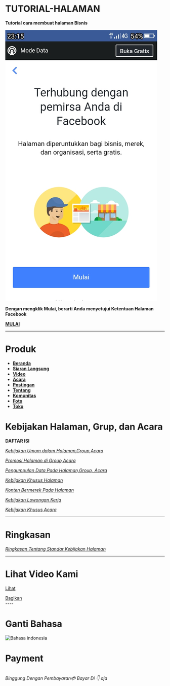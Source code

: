 # TUTORIAL-HALAMAN
**Tutorial cara membuat halaman Bisnis**

![img](https://github.com/Buat-Halaman-Bisnis-Kamu/TUTORIAL-HALAMAN/blob/master/Screenshot_2020-06-15-23-15-49.jpg)

**Dengan mengklik Mulai, berarti Anda menyetujui Ketentuan Halaman Facebook**

[**MULAI**](https://m.facebook.com/pages/creation/?ref_type=pages_tab_launch_point)

----

# Produk

- [**Beranda**](https://m.facebook.com/Pemasaran7/?ref=bookmarks#)
- [**Siaran Langsung**](https://m.facebook.com/Pemasaran7/?ref=bookmarks#)
- [**Video**](https://m.facebook.com/Pemasaran7/?ref=bookmarks#)
- [**Acara**](https://m.facebook.com/Pemasaran7/?ref=bookmarks#)
- [**Postingan**](https://m.facebook.com/Pemasaran7/?ref=bookmarks#)
- [**Tentang**](https://m.facebook.com/Pemasaran7/?ref=bookmarks#)
- [**Komunitas**](https://m.facebook.com/Pemasaran7/?ref=bookmarks#)
- [**Foto**](https://m.facebook.com/Pemasaran7/?ref=bookmarks#)
- [**Toko**](https://m.facebook.com/Pemasaran7/?ref=bookmarks#)

# Kebijakan Halaman, Grup, dan Acara

**DAFTAR ISI**

[*Kebijakan Umum dalam Halaman,Group,Acara*](https://m.facebook.com/policies/pages_groups_events/policies)

[*Promosi Halaman di Group,Acara*](https://m.facebook.com/policies/pages_groups_events/promotions_on_pages_groups_and_events)

[*Pengumpulan Data Pada Halaman,Group, Acara*](https://m.facebook.com/policies/pages_groups_events/?_rdr#!/policies/pages_groups_events/collection_of_data)

[*Kebijakan Khusus Halaman*](https://m.facebook.com/policies/pages_groups_events/pages_specific_policies)

[*Konten Bermerek Pada Halaman*](https://m.facebook.com/policies/pages_groups_events/branded_content_on_pages)

[*Kebijakan Lowongan Kerja*](https://m.facebook.com/policies/pages_groups_events/jobs_on_pages)

[*Kebijakan Khusus Acara*](https://m.facebook.com/policies/pages_groups_events/?_rdr#!/policies/pages_groups_events/events_specific_policies)

----

# Ringkasan

[*Ringkasan Tentang Standar Kebijakan Halaman*](https://github.com/Buat-Halaman-Bisnis-Kamu/TUTORIAL-HALAMAN/blob/master/Ketentuan/Halaman/.md)

----
# Lihat Video Kami
[Lihat](https://www.facebook.com/FacebookDevelopers/videos/10152454700553553)

<div class="fb-share-button" data-href="https://facebook.com/docs/plugins/pemasaran7" data-layout="button" data-size="small"><a target="_blank" href="https://www.facebook.com/sharer/sharer.php?u=https%3A%2F%2Ffacebook.com%2Fdocs%2Fplugins%2Fpemasaran7&amp;src=sdkpreparse" class="fb-xfbml-parse-ignore">Bagikan</a></div>
----

# Ganti Bahasa

![Bahasa indonesia](src="https://connect.facebook.net/fr_FR/sdk.js#xfbml=1")

# Payment

<br/><i> Binggung Dengan Pembayaran💳 Bayar Di 👇 aja<i/>
<script src="https://www.paypal.com/sdk/js?client-id=sb"></script>
<script>paypal.Buttons().render('body');</script><br/>
